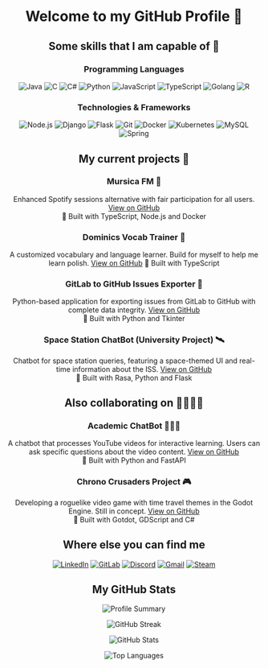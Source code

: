 <div align="center">
  
# Welcome to my GitHub Profile 👋

## Some skills that I am capable of 🔧

### Programming Languages

![Java](https://img.shields.io/badge/Java-ED8B00?style=for-the-badge&logo=openjdk&logoColor=white)
![C](https://img.shields.io/badge/C-00599C?style=for-the-badge&logo=c&logoColor=white)
![C#](https://img.shields.io/badge/C%23-239120?style=for-the-badge&logo=c-sharp&logoColor=white)
![Python](https://img.shields.io/badge/Python-14354C?style=for-the-badge&logo=python&logoColor=white)
![JavaScript](https://img.shields.io/badge/JavaScript-F7DF1E?style=for-the-badge&logo=javascript&logoColor=black)
![TypeScript](https://img.shields.io/badge/TypeScript-007ACC?style=for-the-badge&logo=typescript&logoColor=white)
![Golang](https://img.shields.io/badge/Go-00ADD8?style=for-the-badge&logo=go&logoColor=white)
![R](https://img.shields.io/badge/R-276DC3?style=for-the-badge&logo=r&logoColor=white)

### Technologies & Frameworks

![Node.js](https://img.shields.io/badge/Node.js-6DA55F?logo=node.js&logoColor=white)
![Django](https://img.shields.io/badge/Django-%23092E20.svg?logo=django&logoColor=white)
![Flask](https://img.shields.io/badge/Flask-000?logo=flask&logoColor=fff)
![Git](https://img.shields.io/badge/Git-F05032?logo=git&logoColor=fff)
![Docker](https://img.shields.io/badge/Docker-2496ED?logo=docker&logoColor=fff)
![Kubernetes](https://img.shields.io/badge/Kubernetes-326CE5?logo=kubernetes&logoColor=fff)
![MySQL](https://img.shields.io/badge/MySQL-4479A1?logo=mysql&logoColor=fff)
![Spring](https://img.shields.io/badge/Spring%20Boot-6DB33F?logo=springboot&logoColor=fff)

## My current projects 🔭

### Mursica FM 🎵
Enhanced Spotify sessions alternative with fair participation for all users. [View on GitHub](https://github.com/Dominicdaniel86/Mursica-FM)  
🔧 Built with TypeScript, Node.js and Docker

### Dominics Vocab Trainer 📙
A customized vocabulary and language learner. Build for myself to help me learn polish. [View on GitHub](https://github.com/Dominicdaniel86/DominicsVocabTrainer)
🔧 Built with TypeScript

### GitLab to GitHub Issues Exporter 📃
Python-based application for exporting issues from GitLab to GitHub with complete data integrity. [View on GitHub](https://github.com/Dominicdaniel86/GitLab-to-GitHub-Issues-Exporter)  
🔧 Built with Python and Tkinter

### Space Station ChatBot (University Project) 🛰️
Chatbot for space station queries, featuring a space-themed UI and real-time information about the ISS. [View on GitHub](https://github.com/Dominicdaniel86/Space-Station-Chatbot)  
🔧 Built with Rasa, Python and Flask

## Also collaborating on 🫱🏻‍🫲🏻

### Academic ChatBot 👨🏻‍🎓
A chatbot that processes YouTube videos for interactive learning. Users can ask specific questions about the video content. [View on GitHub](https://github.com/dneumnn/AcademicChatBot)  
🔧 Built with Python and FastAPI

### Chrono Crusaders Project 🎮
Developing a roguelike video game with time travel themes in the Godot Engine. Still in concept. [View on GitHub](https://github.com/Chrono-Crusaders/Chrono-Crusaders-Project)  
🔧 Built with Gotdot, GDScript and C#

## Where else you can find me

[![LinkedIn](https://img.shields.io/badge/LinkedIn-0077B5?style=for-the-badge&logo=linkedin&logoColor=white)](https://www.linkedin.com/in/dominic-daniel-kr%C3%A4mer-56a40a248/)
[![GitLab](https://img.shields.io/badge/GitLab-330F63?style=for-the-badge&logo=gitlab&logoColor=white)](https://gitlab.com/Dominicdaniel86)
[![Discord](https://img.shields.io/badge/Discord-7289DA?style=for-the-badge&logo=discord&logoColor=white)](https://discord.com/users/derobamaimkampfpanzer/)
[![Gmail](https://img.shields.io/badge/Gmail-D14836?style=for-the-badge&logo=gmail&logoColor=white)](mailto:dominicdaniel3107@gmail.com)
[![Steam](https://img.shields.io/badge/Steam-000000?style=for-the-badge&logo=steam&logoColor=white)](https://steamcommunity.com/id/Duphe/)

## My GitHub Stats

![Profile Summary](http://github-profile-summary-cards.vercel.app/api/cards/profile-details?username=dominicdaniel86&theme=transparent)

![GitHub Streak](https://github-readme-streak-stats.herokuapp.com/?user=dominicdaniel86&theme=transparent&hide_border=true)

![GitHub Stats](http://github-profile-summary-cards.vercel.app/api/cards/stats?username=dominicdaniel86&theme=transparent)

![Top Languages](https://github-readme-stats.vercel.app/api/top-langs/?username=dominicdaniel86&layout=compact&theme=transparent&langs_count=10&hide_border=true)


</div>
